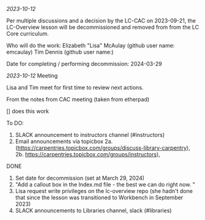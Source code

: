 *2023-10-12*

Per multiple discussions and a decision by the LC-CAC on 2023-09-21, the LC-Overview lesson will be decommissioned and removed from from the LC Core curriculum. 

Who will do the work:
Elizabeth "Lisa" McAulay (github user name: emcaulay)
Tim Dennis (github user name:)

Date for completing / performing decommission: 2024-03-29


*2023-10-12* Meeting

Lisa and Tim  meet for first time to review next actions. 

From the notes from CAC meeting (taken from etherpad)

[] does this work 

To DO:
1. SLACK announcement to instructors channel (#instructors)
2. Email announcements via topicbox
2a. (https://carpentries.topicbox.com/groups/discuss-library-carpentry),  
2b. https://carpentries.topicbox.com/groups/instructors), 


DONE
1. Set date for decommission (set at March 29, 2024)
2. "Add a callout box in the Index.md file - the best we can do right now. "
3. Lisa request write privileges on the lc-overview repo (she hadn't done that since the lesson was transitioned to  Workbench in September 2023)
4. SLACK announcements to Libraries channel, slack (#libraries) 

